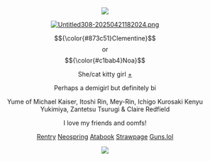 &nbsp;
<div align="center">

![](https://komarev.com/ghpvc/?username=moidix&label=🗝&color=873c51&abbreviated=true)

[![Untitled308-20250421182024.png](https://i.postimg.cc/2yWW51vh/Untitled308-20250421182024.png)](https://postimg.cc/gLYjSkg2)

$${\color{#873c51}Clementine}$$ or $${\color{#c1bab4}Noa}$$

She/cat kitty girl [+](https://pronouns.cc/@rosy)

Perhaps a demigirl but definitely bi

Yume of Michael Kaiser, Itoshi Rin, Mey-Rin, Ichigo Kurosaki
Kenyu Yukimiya, Zantetsu Tsurugi & Claire Redfield

I love my friends and oomfs!

[Rentry](https://rentry.co/jules) [Neospring](https://neospring.org/@gurohime) [Atabook](https://wxs.atabook.org) [Strawpage](https://mdma.straw.page) [Guns.lol](https://guns.lol/lesbian)
 
![](https://spotify-github-profile.kittinanx.com/api/view.svg?uid=314mkicxlkkdu2xbfq5sn4qlspni&cover_image=true&theme=natemoo-re&show_offline=true&background_color=121212&interchange=false&bar_color=1448c2&bar_color_cover=false)
<div>
